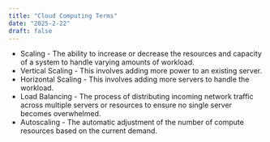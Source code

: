 ```yaml
---
title: "Cloud Computing Terms"
date: "2025-2-22"
draft: false
---
```


- Scaling - The ability to increase or decrease the resources and capacity of a system to handle varying amounts of workload.
- Vertical Scaling - This involves adding more power to an existing server.
- Horizontal Scaling - This involves adding more servers to handle the workload.
- Load Balancing - The process of distributing incoming network traffic across multiple servers or resources to ensure no single server becomes overwhelmed.
- Autoscaling - The automatic adjustment of the number of compute resources based on the current demand.
